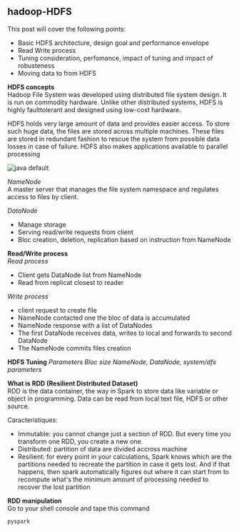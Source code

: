 ## hadoop-HDFS

This post will cover the following points:
- Basic HDFS architecture, design goal and performance envelope 
- Read Write process
- Tuning consideration, perfomance, impact of tuning and impact of robusteness
- Moving data to from HDFS

**HDFS concepts**  
Hadoop File System was developed using distributed file system design. It is run on commodity hardware. Unlike other distributed systems, HDFS is highly faulttolerant and designed using low-cost hardware.  

HDFS holds very large amount of data and provides easier access. To store such huge data, the files are stored across multiple machines. These files are stored in redundant fashion to rescue the system from possible data losses in case of failure. HDFS also makes applications available to parallel processing

![java default](https://raw.github.com/mbonaci/mbo-spark/master/resources/java-default.PNG)

_NameNode_  
A master server that manages the file system namespace and regulates access to files by client.

_DataNode_  
- Manage storage
- Serving read/write requests from client
- Bloc creation, deletion, replication based on instruction from NameNode

**Read/Write process**  
_Read process_
- Client gets DataNode list from NameNode
- Read from replicat closest to reader

_Write process_ 
- client request to create file
- NameNode contacted one the bloc of data is accumulated
- NameNode response with a list of DataNodes
- The first DataNode receives data, writes to local and forwards to second DataNode
- The NameNode commits files creation

**HDFS Tuning**
_Parameters_
_Bloc size_
_NameNode, DataNode, system/dfs parameters_


**What is RDD (Resilient Distributed Dataset)**  
RDD is the data container, the way in Spark to store data like variable or object in programming.
Data can be read from local text file, HDFS or other source. 
  
Caracteristiques:
- Immutable: you cannot change just a section of RDD. But every time you transform one RDD, you create a new one.  
- Distributed: partition of data are divided accross machine
- Resilient: for every point in your calculations, Spark knows which are the partitions needed to recreate the partition in case it gets lost. And if that happens, then spark automatically figures out where it can start from to recompute what's the minimum amount of processing needed to recover the lost partition

**RDD manipulation**  
Go to your shell console and tape this command
```sh
pyspark
